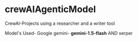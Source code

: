 # crewAIAgenticModel
CrewAI-Projects using a researcher and a writer tool

Model's Used- 
Google gemini- **gemini-1.5-flash**
AND
serper
